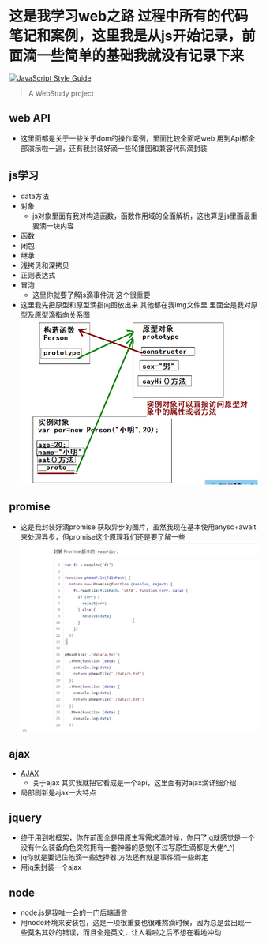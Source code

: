 # 这是我学习web之路 过程中所有的代码笔记和案例，这里我是从js开始记录，前面滴一些简单的基础我就没有记录下来


[![JavaScript Style Guide](https://img.shields.io/badge/code_style-standard-brightgreen.svg)](https://standardjs.com)

>A WebStudy project


## web API
- 这里面都是关于一些关于dom的操作案例，里面比较全面吧web 用到Api都全部演示啦一遍，还有我封装好滴一些轮播图和兼容代码滴封装

## js学习

- data方法
- 对象
    - js对象里面有我对构造函数，函数作用域的全面解析，这也算是js里面最重要滴一块内容
- 函数 
- 闭包
- 继承
- 浅拷贝和深拷贝
- 正则表达式
- 冒泡
    - 这里你就要了解js滴事件流 这个很重要
- 这里我先把原型和原型滴指向图放出来 其他都在我img文件里 里面全是我对原型及原型滴指向关系图
![Image text](img\原型及原型链.png)


## promise
- 这是我封装好滴promise 获取异步的图片，虽然我现在基本使用anysc+await来处理异步，但promise这个原理我们还是要了解一些
![Image text](img\promise.png)

## ajax
- [AJAX](ajax\07-ajax.pdf)
  - 关于ajax 其实我就把它看成是一个api，这里面有对ajax滴详细介绍
- 局部刷新是ajax一大特点


## jquery
- 终于用到啦框架，你在前面全是用原生写需求滴时候，你用了jq就感觉是一个没有什么装备角色突然拥有一套神器的感觉(不过写原生滴都是大佬^_^)
- jq你就是要记住他滴一些选择器.方法还有就是事件滴一些绑定
- 用jq来封装一个ajax

## node
- node.js是我唯一会的一门后端语言
- 用node环境来安装包，这是一项很重要也很难熬滴时候，因为总是会出现一些莫名其妙的错误，而且全是英文，让人看啦之后不想在看地冲动
